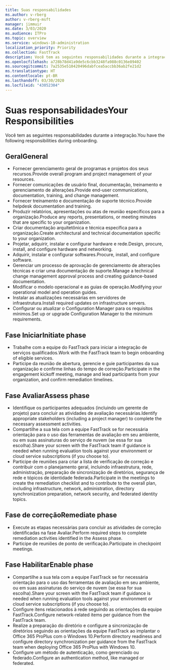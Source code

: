```yaml
---
title: Suas responsabilidades
ms.author: v-rberg
author: v-rberg-msft
manager: jimmuir
ms.date: 3/03/2020
ms.audience: ITPro
ms.topic: overview
ms.service: windows-10-administration
localization_priority: Priority
ms.collection: FastTrack
description: Você tem as seguintes responsabilidades durante a integração do Windows 10.
ms.openlocfilehash: a728b78d41a9de5c6cbb3248fa988c0136e89402
ms.sourcegitcommit: 7a2535e510420496dabfcea5accbb36ab2fe21d2
ms.translationtype: HT
ms.contentlocale: pt-BR
ms.lasthandoff: 03/30/2020
ms.locfileid: "43052304"
---
```

# <a name="your-responsibilities"></a><span data-ttu-id="822b6-103">Suas responsabilidades</span><span class="sxs-lookup"><span data-stu-id="822b6-103">Your Responsibilities</span></span>

<span data-ttu-id="822b6-104">Você tem as seguintes responsabilidades durante a integração.</span><span class="sxs-lookup"><span data-stu-id="822b6-104">You have the following responsibilities during onboarding.</span></span>

## <a name="general"></a><span data-ttu-id="822b6-105">Geral</span><span class="sxs-lookup"><span data-stu-id="822b6-105">General</span></span>

- <span data-ttu-id="822b6-106">Fornecer gerenciamento geral de programas e projetos dos seus recursos.</span><span class="sxs-lookup"><span data-stu-id="822b6-106">Provide overall program and project management of your resources.</span></span>
- <span data-ttu-id="822b6-107">Fornecer comunicações de usuário final, documentação, treinamento e gerenciamento de alterações.</span><span class="sxs-lookup"><span data-stu-id="822b6-107">Provide end-user communications, documentation, training, and change management.</span></span>
- <span data-ttu-id="822b6-108">Fornecer treinamento e documentação de suporte técnico.</span><span class="sxs-lookup"><span data-stu-id="822b6-108">Provide helpdesk documentation and training.</span></span>
- <span data-ttu-id="822b6-109">Produzir relatórios, apresentações ou atas de reunião específicos para a organização.</span><span class="sxs-lookup"><span data-stu-id="822b6-109">Produce any reports, presentations, or meeting minutes that are specific to your organization.</span></span>
- <span data-ttu-id="822b6-110">Criar documentação arquitetônica e técnica específica para a organização.</span><span class="sxs-lookup"><span data-stu-id="822b6-110">Create architectural and technical documentation specific to your organization.</span></span>
- <span data-ttu-id="822b6-111">Projetar, adquirir, instalar e configurar hardware e rede.</span><span class="sxs-lookup"><span data-stu-id="822b6-111">Design, procure, install, and configure hardware and networking.</span></span>
- <span data-ttu-id="822b6-112">Adquirir, instalar e configurar softwares.</span><span class="sxs-lookup"><span data-stu-id="822b6-112">Procure, install, and configure software.</span></span>
- <span data-ttu-id="822b6-113">Gerenciar um processo de aprovação de gerenciamento de alterações técnicas e criar uma documentação de suporte.</span><span class="sxs-lookup"><span data-stu-id="822b6-113">Manage a technical change management approval process and creating guidance-based documentation.</span></span>
- <span data-ttu-id="822b6-114">Modificar o modelo operacional e as guias de operação.</span><span class="sxs-lookup"><span data-stu-id="822b6-114">Modifying your operational model and operation guides.</span></span>
- <span data-ttu-id="822b6-115">Instalar as atualizações necessárias em servidores de infraestrutura.</span><span class="sxs-lookup"><span data-stu-id="822b6-115">Install required updates on infrastructure servers.</span></span>
- <span data-ttu-id="822b6-116">Configurar ou atualizar o Configuration Manager para os requisitos mínimos.</span><span class="sxs-lookup"><span data-stu-id="822b6-116">Set up or upgrade Configuration Manager to the minimum requirements.</span></span>

## <a name="initiate-phase"></a><span data-ttu-id="822b6-117">Fase Iniciar</span><span class="sxs-lookup"><span data-stu-id="822b6-117">Initiate phase</span></span>

- <span data-ttu-id="822b6-118">Trabalhe com a equipe do FastTrack para iniciar a integração de serviços qualificados.</span><span class="sxs-lookup"><span data-stu-id="822b6-118">Work with the FastTrack team to begin onboarding of eligible services.</span></span>
- <span data-ttu-id="822b6-119">Participe da reunião de abertura, gerencie e guie participantes da sua organização e confirme linhas do tempo de correção.</span><span class="sxs-lookup"><span data-stu-id="822b6-119">Participate in the engagement kickoff meeting, manage and lead participants from your organization, and confirm remediation timelines.</span></span>

## <a name="assess-phase"></a><span data-ttu-id="822b6-120">Fase Avaliar</span><span class="sxs-lookup"><span data-stu-id="822b6-120">Assess phase</span></span>

- <span data-ttu-id="822b6-121">Identifique os participantes adequados (incluindo um gerente de projeto) para concluir as atividades de avaliação necessárias.</span><span class="sxs-lookup"><span data-stu-id="822b6-121">Identify appropriate stakeholders (including a project manager) to complete the necessary assessment activities.</span></span>
- <span data-ttu-id="822b6-122">Compartilhe a sua tela com a equipe FastTrack se for necessária orientação para o uso das ferramentas de avaliação em seu ambiente, ou em suas assinaturas do serviço de nuvem (se essa for sua escolha).</span><span class="sxs-lookup"><span data-stu-id="822b6-122">Share your screen with the FastTrack team if guidance is needed when running evaluation tools against your environment or cloud service subscriptions (if you choose to).</span></span>
- <span data-ttu-id="822b6-123">Participe de reuniões para criar a lista de verificação de correção e contribuir com o planejamento geral, incluindo infraestrutura, rede, administração, preparação de sincronização de diretórios, segurança de rede e tópicos de identidade federada.</span><span class="sxs-lookup"><span data-stu-id="822b6-123">Participate in the meetings to create the remediation checklist and to contribute to the overall plan, including infrastructure, network, administration, directory synchronization preparation, network security, and federated identity topics.</span></span>

## <a name="remediate-phase"></a><span data-ttu-id="822b6-124">Fase de correção</span><span class="sxs-lookup"><span data-stu-id="822b6-124">Remediate phase</span></span>

- <span data-ttu-id="822b6-125">Execute as etapas necessárias para concluir as atividades de correção identificadas na fase Avaliar.</span><span class="sxs-lookup"><span data-stu-id="822b6-125">Perform required steps to complete remediation activities identified in the Assess phase.</span></span>
- <span data-ttu-id="822b6-126">Participe de reuniões de ponto de verificação.</span><span class="sxs-lookup"><span data-stu-id="822b6-126">Participate in checkpoint meetings.</span></span>

## <a name="enable-phase"></a><span data-ttu-id="822b6-127">Fase Habilitar</span><span class="sxs-lookup"><span data-stu-id="822b6-127">Enable phase</span></span>

- <span data-ttu-id="822b6-128">Compartilhe a sua tela com a equipe FastTrack se for necessária orientação para o uso das ferramentas de avaliação em seu ambiente, ou em suas assinaturas do serviço de nuvem (se essa for sua escolha).</span><span class="sxs-lookup"><span data-stu-id="822b6-128">Share your screen with the FastTrack team if guidance is needed when running evaluation tools against your environment or cloud service subscriptions (if you choose to).</span></span>
- <span data-ttu-id="822b6-129">Configure itens relacionados à rede seguindo as orientações da equipe FastTrack.</span><span class="sxs-lookup"><span data-stu-id="822b6-129">Configure network-related items per guidance from the FastTrack team.</span></span>
- <span data-ttu-id="822b6-130">Realize a preparação do diretório e configure a sincronização de diretórios seguindo as orientações da equipe FastTrack ao implantar o Office 365 ProPlus com o Windows 10.</span><span class="sxs-lookup"><span data-stu-id="822b6-130">Perform directory readiness and configure directory synchronization per guidance from the FastTrack team when deploying Office 365 ProPlus with Windows 10.</span></span>
- <span data-ttu-id="822b6-131">Configure um método de autenticação, como gerenciado ou federado.</span><span class="sxs-lookup"><span data-stu-id="822b6-131">Configure an authentication method, like managed or federated.</span></span>

